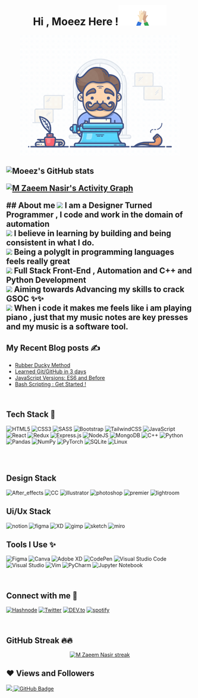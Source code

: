 <!--
**Moeez Mustafa** is a ✨ _special_ ✨ repository because its `README.md` (this file) appears on your GitHub profile.

Here are some ideas to get you started:

- 🔭 I’m currently working on ...
- 🌱 I’m currently learning ...
- 👯 I’m looking to collaborate on ...
- 🤔 I’m looking for help with ...
- 💬 Ask me about ...
- 📫 How to reach me: ...
- 😄 Pronouns: ...
- ⚡ Fun fact: ...
-->
<h1 align="center">Hi , Moeez Here !<img src="wave.gif" width="130"></h1>


<!-- <img align='center' src="main.gif" width="130"> -->
<p align=center>
 <img align='center' src="main.gif" width="430"> 
</p>
<h2> 
 
![Moeez's GitHub stats](https://github-readme-stats.vercel.app/api?username=moezmustafa&theme=cobalt&show_icons=true)

<a href="https://github.com/moezmustafa"><img alt="M Zaeem Nasir's Activity Graph" src="https://activity-graph.herokuapp.com/graph?username=moezmustafa&bg_color=0D1117&color=5BCDEC&line=5BCDEC&point=FFFFFF&hide_border=true" /></a>

</p>
## About me
<img height="30" src="https://media.giphy.com/media/eKbJSqshfVXbMTdLKN/giphy.gif"> I am a Designer Turned Programmer , I code and work in the domain of automation<br>
<img height="30" src="https://media.giphy.com/media/eKbJSqshfVXbMTdLKN/giphy.gif"> I believe in learning by building and being consistent in what I do. <br>
<img height="30" src="https://media.giphy.com/media/eKbJSqshfVXbMTdLKN/giphy.gif"> Being a polyglt in programming languages feels really great<br>
<img height="30" src="https://media.giphy.com/media/eKbJSqshfVXbMTdLKN/giphy.gif"> Full Stack Front-End , Automation and C++ and Python Development<br>
<img height="30" src="https://media.giphy.com/media/eKbJSqshfVXbMTdLKN/giphy.gif"> Aiming towards Advancing my skills to crack GSOC ✨✨<br>
<img height="30" src="https://media.giphy.com/media/eKbJSqshfVXbMTdLKN/giphy.gif"> When i code it makes me feels like i am playing piano , just that my music notes are key presses and my music is a software tool.

<br>

## My Recent Blog posts ✍️

- [Rubber Ducky Method](https://moezmustafa.medium.com/rubber-ducky-method-f80907a83853)
- [Learned Git/GitHub in 3 days](https://moezmustafa.medium.com/learned-git-github-in-3-days-b1eb3deca0da)
- [JavaScript Versions: ES6 and Before](https://moezmustafa.medium.com/javascript-versions-es6-and-before-4182e8a43626)
- [Bash Scripting : Get Started !](https://moezmustafa.medium.com/bash-scripting-get-started-89d5e3756cc9)

<br>

## Tech Stack 🚀
![HTML5](https://img.shields.io/badge/html5-%23E34F26.svg?style=for-the-badge&logo=html5&logoColor=white)
![CSS3](https://img.shields.io/badge/css3-%231572B6.svg?style=for-the-badge&logo=css3&logoColor=white)
![SASS](https://img.shields.io/badge/SASS-hotpink.svg?style=for-the-badge&logo=SASS&logoColor=white)
![Bootstrap](https://img.shields.io/badge/bootstrap-%23563D7C.svg?style=for-the-badge&logo=bootstrap&logoColor=white)
![TailwindCSS](https://img.shields.io/badge/tailwindcss-%2338B2AC.svg?style=for-the-badge&logo=tailwind-css&logoColor=white)
![JavaScript](https://img.shields.io/badge/javascript-%23323330.svg?style=for-the-badge&logo=javascript&logoColor=%23F7DF1E)
![React](https://img.shields.io/badge/react-%2320232a.svg?style=for-the-badge&logo=react&logoColor=%2361DAFB)
![Redux](https://img.shields.io/badge/redux-%23593d88.svg?style=for-the-badge&logo=redux&logoColor=white)
![Express.js](https://img.shields.io/badge/express.js-%23404d59.svg?style=for-the-badge&logo=express&logoColor=%2361DAFB)
![NodeJS](https://img.shields.io/badge/node.js-6DA55F?style=for-the-badge&logo=node.js&logoColor=white)
![MongoDB](https://img.shields.io/badge/MongoDB-%234ea94b.svg?style=for-the-badge&logo=mongodb&logoColor=white)
![C++](https://img.shields.io/badge/c++-%2300599C.svg?style=for-the-badge&logo=c%2B%2B&logoColor=white)
![Python](https://img.shields.io/badge/python-3670A0?style=for-the-badge&logo=python&logoColor=ffdd54)
![Pandas](https://img.shields.io/badge/pandas-%23150458.svg?style=for-the-badge&logo=pandas&logoColor=white)
![NumPy](https://img.shields.io/badge/numpy-%23013243.svg?style=for-the-badge&logo=numpy&logoColor=white)
![PyTorch](https://img.shields.io/badge/PyTorch-%23EE4C2C.svg?style=for-the-badge&logo=PyTorch&logoColor=white)
![SQLite](https://img.shields.io/badge/sqlite-%2307405e.svg?style=for-the-badge&logo=sqlite&logoColor=white)
![Linux](https://img.shields.io/badge/Linux-FCC624?style=for-the-badge&logo=linux&logoColor=black)

<br>






<br>

## Design Stack
![After_effects](https://img.shields.io/badge/Adobe%20after%20affects-CF96FD?style=for-the-badge&logo=Adobe%20after%20effects&logoColor=393665)
![CC](https://img.shields.io/badge/Adobe%20Creative%20Cloud-DA1F26?style=for-the-badge&logo=Adobe%20Creative%20Cloud&logoColor=white)
![illustrator](https://img.shields.io/badge/Adobe%20Illustrator-FF9A00?style=for-the-badge&logo=adobe%20illustrator&logoColor=white)
![photoshop](https://img.shields.io/badge/Adobe%20Photoshop-31A8FF?style=for-the-badge&logo=Adobe%20Photoshop&logoColor=black)
![premier](https://img.shields.io/badge/Adobe%20Premiere%20Pro-9999FF?style=for-the-badge&logo=Adobe%20Premiere%20Pro&logoColor=white)
![lightroom](https://img.shields.io/badge/Adobe%20Lightroom-31A8FF?style=for-the-badge&logo=Adobe%20Lightroom&logoColor=white)


## Ui/Ux Stack
![notion](https://img.shields.io/badge/Notion-000000?style=for-the-badge&logo=notion&logoColor=white)
![figma](https://img.shields.io/badge/Figma-F24E1E?style=for-the-badge&logo=figma&logoColor=white)
![XD](https://img.shields.io/badge/Adobe%20XD-470137?style=for-the-badge&logo=Adobe%20XD&logoColor=#FF61F6)
![gimp](https://img.shields.io/badge/gimp-5C5543?style=for-the-badge&logo=gimp&logoColor=white)
![sketch](https://img.shields.io/badge/Sketch-FFB387?style=for-the-badge&logo=sketch&logoColor=black)
![miro](https://img.shields.io/badge/Miro-050038?style=for-the-badge&logo=Miro&logoColor=white)





## Tools I Use ✨

![Figma](https://img.shields.io/badge/figma-%23F24E1E.svg?style=for-the-badge&logo=figma&logoColor=white)
![Canva](https://img.shields.io/badge/Canva-%2300C4CC.svg?style=for-the-badge&logo=Canva&logoColor=white)
![Adobe XD](https://img.shields.io/badge/Adobe%20XD-470137?style=for-the-badge&logo=Adobe%20XD&logoColor=#FF61F6)
![CodePen](https://img.shields.io/badge/CodePen-white?style=for-the-badge&logo=codepen&logoColor=black)
![Visual Studio Code](https://img.shields.io/badge/Visual%20Studio%20Code-0078d7.svg?style=for-the-badge&logo=visual-studio-code&logoColor=white)
![Visual Studio](https://img.shields.io/badge/Visual%20Studio-5C2D91.svg?style=for-the-badge&logo=visual-studio&logoColor=white)
![Vim](https://img.shields.io/badge/VIM-%2311AB00.svg?style=for-the-badge&logo=vim&logoColor=white)
![PyCharm](https://img.shields.io/badge/pycharm-143?style=for-the-badge&logo=pycharm&logoColor=black&color=black&labelColor=green)
![Jupyter Notebook](https://img.shields.io/badge/jupyter-%23FA0F00.svg?style=for-the-badge&logo=jupyter&logoColor=white)

<br>


## Connect with me 🤙

[<img alt="Hashnode" src="https://img.shields.io/badge/Hashnode-2962FF?style=for-the-badge&logo=hashnode&logoColor=white" />]()
[<img alt="Twitter" src="https://img.shields.io/badge/Twitter-1DA1F2?style=for-the-badge&logo=twitter&logoColor=white" />](https://twitter.com/acecornball)
[<img alt="DEV.to" src="https://img.shields.io/badge/dev.to-0A0A0A?style=for-the-badge&logo=dev.to&logoColor=white" />]()
[<img alt="spotify" src="https://img.shields.io/badge/Spotify-1ED760?&style=for-the-badge&logo=spotify&logoColor=white" />](https://open.spotify.com/user/moeez.mustafa)

<br>

## GitHub Streak 🔥🔥
<p align="center">
    <a href="https://github.com/moezmustafa">
        <img title="Streak Stats" alt="M Zaeem Nasir streak" src="https://github-readme-streak-stats.herokuapp.com/?user=moezmustafa&theme=black-ice&hide_border=true&stroke=0000&background=060A0CD0"/>
    </a>
</p>

## ❤ Views and Followers

<a href="https://github.com/moezmustafa/github-profile-views-counter">
    <img src="https://komarev.com/ghpvc/?username=moezmustafa">
</a>
<a href="https://github.com/moezmustafa?tab=followers"><img src="https://img.shields.io/github/followers/moezmustafa?label=Followers&style=social" alt="GitHub Badge"></a>
<!-- 
## My GitHub Stats 😎
![Moeez's GitHub stats](https://github-readme-stats.vercel.app/api?username=moezmustafa&theme=cobalt&show_icons=true) -->
